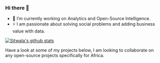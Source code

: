 ### Hi there 👋


- 🔭 I’m currently working on Analytics and Open-Source Intelligence.
- :zap: I am passionate about solving social problems and adding business value with data.

[![Sitwala's github stats](https://github-readme-stats.vercel.app/api?username=SitwalaM&count_private=true&show_icons=true&theme=radical&hide_rank=false)](https://github.com/anuraghazra/github-readme-stats)

Have a look at some of my projects below, I am looking to collaborate on any open-source projects specifically for Africa.
